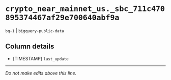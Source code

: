# `crypto_near_mainnet_us._sbc_711c470895374467af29e700640abf9a`
`bq-1` | `bigquery-public-data`

## Column details
* [TIMESTAMP] `last_update`

-------------------------------------------------------------------------------
*Do not make edits above this line.*

